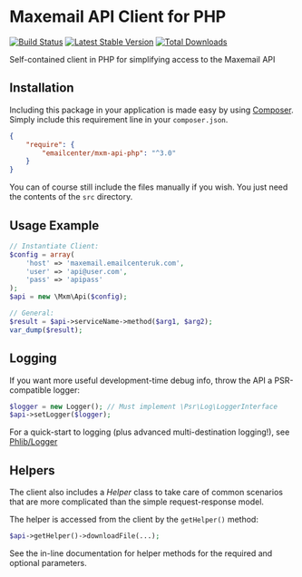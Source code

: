 Maxemail API Client for PHP
===========================

[![Build Status](https://img.shields.io/travis/emailcenter/mxm-api-php/master.svg?style=flat-square)](https://travis-ci.org/emailcenter/mxm-api-php)
[![Latest Stable Version](https://img.shields.io/packagist/v/emailcenter/mxm-api-php.svg?style=flat-square)](https://packagist.org/packages/emailcenter/mxm-api-php)
[![Total Downloads](https://img.shields.io/packagist/dt/emailcenter/mxm-api-php.svg?style=flat-square)](https://packagist.org/packages/emailcenter/mxm-api-php)

Self-contained client in PHP for simplifying access to the Maxemail API

Installation
------------

Including this package in your application is made easy by using [Composer](https://getcomposer.org).
Simply include this requirement line in your `composer.json`.

```json
{
    "require": {
        "emailcenter/mxm-api-php": "^3.0"
    }
}
```

You can of course still include the files manually if you wish. You just need
the contents of the `src` directory.

Usage Example
-------------

```php
// Instantiate Client:
$config = array(
    'host' => 'maxemail.emailcenteruk.com',
    'user' => 'api@user.com',
    'pass' => 'apipass'
);
$api = new \Mxm\Api($config);

// General:
$result = $api->serviceName->method($arg1, $arg2);
var_dump($result);
```

Logging
-------

If you want more useful development-time debug info, throw the API a PSR-compatible logger:

```php
$logger = new Logger(); // Must implement \Psr\Log\LoggerInterface
$api->setLogger($logger);
```

For a quick-start to logging (plus advanced multi-destination logging!), see [Phlib/Logger](https://github.com/phlib/logger)

Helpers
-------

The client also includes a *Helper* class to take care of common scenarios that
are more complicated than the simple request-response model.

The helper is accessed from the client by the `getHelper()` method:

```php
$api->getHelper()->downloadFile(...);
```

See the in-line documentation for helper methods for the required and optional
parameters.
